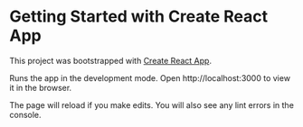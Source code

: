 # Getting Started with Create React App

This project was bootstrapped with [Create React App](https://github.com/facebook/create-react-app).

Runs the app in the development mode.
Open http://localhost:3000 to view it in the browser.

The page will reload if you make edits.
You will also see any lint errors in the console.
